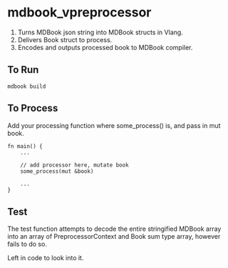 # mdbook_vpreprocessor

1. Turns MDBook json string into MDBook structs in Vlang.
2. Delivers Book struct to process.
3. Encodes and outputs processed book to MDBook compiler.

## To Run

```
mdbook build
```

## To Process

Add your processing function where some_process() is, and pass in mut book.

```
fn main() {
    ...

	// add processor here, mutate book
	some_process(mut &book)

	...
}
```

## Test

The test function attempts to decode the entire stringified MDBook array into an array of PreprocessorContext and Book sum type array, however fails to do so.

Left in code to look into it.
